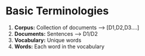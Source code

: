 # Basic Terminologies

1. **Corpus:** Collection of documents --> \[D1,D2,D3....]
2. **Documents:** Sentences --> D1/D2
3. **Vocabulary:** Unique words
4. **Words:** Each word in the vocabulary

